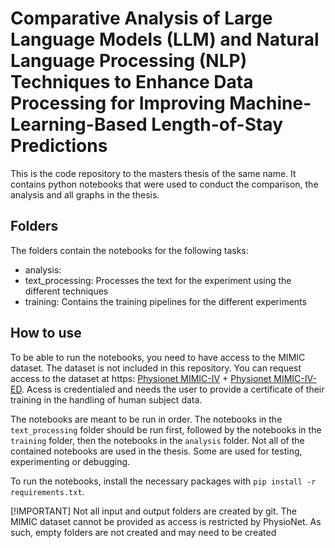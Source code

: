 # Comparative Analysis of Large Language Models (LLM) and Natural Language Processing (NLP) Techniques to Enhance Data Processing for Improving Machine-Learning-Based Length-of-Stay Predictions

This is the code repository to the masters thesis of the same name. It contains python notebooks that were used to conduct the comparison, the analysis and all graphs in the thesis.

## Folders
The folders contain the notebooks for the following tasks:

- analysis:
- text_processing: Processes the text for the experiment using the different techniques
- training: Contains the training pipelines for the different experiments


## How to use
To be able to run the notebooks, you need to have access to the MIMIC dataset. The dataset is not included in this repository. You can request access to the dataset at https:
[Physionet MIMIC-IV](https://physionet.org/content/mimiciv/3.1/) + [Physionet MIMIC-IV-ED](https://physionet.org/content/mimic-iv-ed/2.2/).
Acess is credentialed and needs the user to provide a certificate of their training in the handling of human subject data.

The notebooks are meant to be run in order. The notebooks in the `text_processing` folder should be run first, followed by the notebooks in the `training` folder, then the notebooks in the `analysis` folder.
Not all of the contained notebooks are used in the thesis. Some are used for testing, experimenting or debugging. 

To run the notebooks, install the necessary packages with `pip install -r requirements.txt`.


[!IMPORTANT]
Not all input and output folders are created by git. The MIMIC dataset cannot be provided as access is restricted by PhysioNet. As such, empty folders are not created and may need to be created